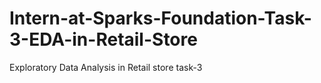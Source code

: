 # Intern-at-Sparks-Foundation-Task-3-EDA-in-Retail-Store
Exploratory Data Analysis in Retail store task-3
